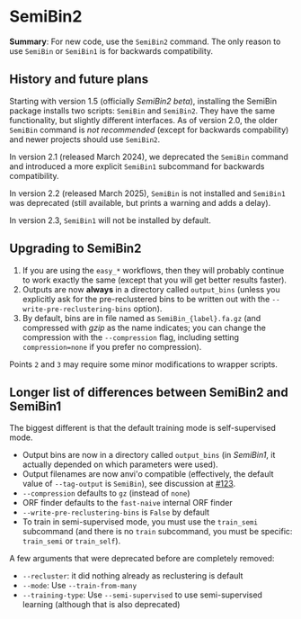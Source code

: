 # SemiBin2

**Summary**: For new code, use the `SemiBin2` command. The only reason to use `SemiBin` or `SemiBin1` is for backwards compatibility.

## History and future plans

Starting with version 1.5 (officially _SemiBin2 beta_), installing the SemiBin package installs two scripts: `SemiBin` and `SemiBin2`.
They have the same functionality, but slightly different interfaces.
As of version 2.0, the older `SemiBin` command is _not recommended_ (except for backwards compability) and newer projects should use `SemiBin2`.

In version 2.1 (released March 2024), we deprecated the `SemiBin` command and introduced a more explicit `SemiBin1` subcommand for backwards compatibility.

In version 2.2 (released March 2025), `SemiBin` is not installed and `SemiBin1` was deprecated (still available, but prints a warning and adds a delay).

In version 2.3, `SemiBin1` will not be installed by default.

## Upgrading to SemiBin2

1. If you are using the `easy_*` workflows, then they will probably continue to work exactly the same (except that you will get better results faster).
2. Outputs are now **always** in a directory called `output_bins` (unless you explicitly ask for the pre-reclustered bins to be written out with the `--write-pre-reclustering-bins` option).
3. By default, bins are in file named as `SemiBin_{label}.fa.gz` (and compressed with _gzip_ as the name indicates; you can change the compression with the `--compression` flag, including setting `compression=none` if you prefer no compression).

Points `2` and `3` may require some minor modifications to wrapper scripts.

## Longer list of differences between SemiBin2 and SemiBin1

The biggest different is that the default training mode is self-supervised mode.

- Output bins are now in a directory called `output_bins` (in
  _SemiBin1_, it actually depended on which parameters were used).
- Output filenames are now anvi'o compatible (effectively, the default value of
  `--tag-output` is `SemiBin`), see discussion at
  [#123](https://github.com/BigDataBiology/SemiBin/issues/123).
- `--compression` defaults to `gz` (instead of `none`)
- ORF finder defaults to the `fast-naive` internal ORF finder
- `--write-pre-reclustering-bins` is `False` by default
- To train in semi-supervised mode, you must use the `train_semi` subcommand
  (and there is no `train` subcommand, you must be specific: `train_semi` or
  `train_self`).

A few arguments that were deprecated before are completely removed:
- `--recluster`: it did nothing already as reclustering is default
- `--mode`: Use `--train-from-many`
- `--training-type`: Use `--semi-supervised` to use semi-supervised learning
  (although that is also deprecated)

